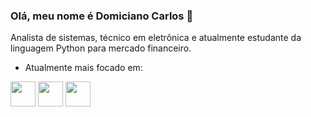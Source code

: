 ### Olá, meu nome é **Domiciano Carlos**  👋
Analista de sistemas, técnico em eletrônica e atualmente estudante da linguagem Python para mercado financeiro.

- Atualmente mais focado em:

<img with="40" height="40" src="https://cdn.jsdelivr.net/gh/devicons/devicon/icons/python/python-original-wordmark.svg" />
<img with="40" height="40" src="https://cdn.jsdelivr.net/gh/devicons/devicon/icons/csharp/csharp-original.svg" />
<img with="40" height="40" src="https://cdn.jsdelivr.net/gh/devicons/devicon/icons/kotlin/kotlin-original-wordmark.svg" />
          
          

<!--
**domiciano-silva/domiciano-silva** is a ✨ _special_ ✨ repository because its `README.md` (this file) appears on your GitHub profile.

Here are some ideas to get you started:

- 🔭 I’m currently working on ...
- 🌱 I’m currently learning ...
- 👯 I’m looking to collaborate on ...
- 🤔 I’m looking for help with ...
- 💬 Ask me about ...
- 📫 How to reach me: ...
- 😄 Pronouns: ...
- ⚡ Fun fact: ...
-->
